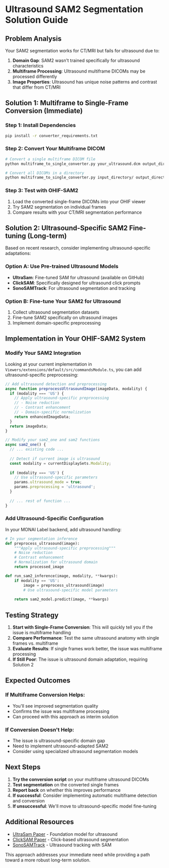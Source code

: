 # Ultrasound SAM2 Segmentation Solution Guide

## Problem Analysis

Your SAM2 segmentation works for CT/MRI but fails for ultrasound due to:

1. **Domain Gap**: SAM2 wasn't trained specifically for ultrasound characteristics
2. **Multiframe Processing**: Ultrasound multiframe DICOMs may be processed differently
3. **Image Properties**: Ultrasound has unique noise patterns and contrast that differ from CT/MRI

## Solution 1: Multiframe to Single-Frame Conversion (Immediate)

### Step 1: Install Dependencies
```bash
pip install -r converter_requirements.txt
```

### Step 2: Convert Your Multiframe DICOM
```bash
# Convert a single multiframe DICOM file
python multiframe_to_single_converter.py your_ultrasound.dcm output_directory/

# Convert all DICOMs in a directory
python multiframe_to_single_converter.py input_directory/ output_directory/ --recursive
```

### Step 3: Test with OHIF-SAM2
1. Load the converted single-frame DICOMs into your OHIF viewer
2. Try SAM2 segmentation on individual frames
3. Compare results with your CT/MRI segmentation performance

## Solution 2: Ultrasound-Specific SAM2 Fine-tuning (Long-term)

Based on recent research, consider implementing ultrasound-specific adaptations:

### Option A: Use Pre-trained Ultrasound Models
- **UltraSam**: Fine-tuned SAM for ultrasound (available on GitHub)
- **ClickSAM**: Specifically designed for ultrasound click prompts
- **SonoSAMTrack**: For ultrasound segmentation and tracking

### Option B: Fine-tune Your SAM2 for Ultrasound
1. Collect ultrasound segmentation datasets
2. Fine-tune SAM2 specifically on ultrasound images
3. Implement domain-specific preprocessing

## Implementation in Your OHIF-SAM2 System

### Modify Your SAM2 Integration

Looking at your current implementation in `Viewers/extensions/default/src/commandsModule.ts`, you can add ultrasound-specific preprocessing:

```typescript
// Add ultrasound detection and preprocessing
async function preprocessUltrasoundImage(imageData, modality) {
  if (modality === 'US') {
    // Apply ultrasound-specific preprocessing
    // - Noise reduction
    // - Contrast enhancement
    // - Domain-specific normalization
    return enhancedImageData;
  }
  return imageData;
}

// Modify your sam2_one and sam2 functions
async sam2_one() {
  // ... existing code ...
  
  // Detect if current image is ultrasound
  const modality = currentDisplaySets.Modality;
  
  if (modality === 'US') {
    // Use ultrasound-specific parameters
    params.ultrasound_mode = true;
    params.preprocessing = 'ultrasound';
  }
  
  // ... rest of function ...
}
```

### Add Ultrasound-Specific Configuration

In your MONAI Label backend, add ultrasound handling:

```python
# In your segmentation inference
def preprocess_ultrasound(image):
    """Apply ultrasound-specific preprocessing"""
    # Noise reduction
    # Contrast enhancement
    # Normalization for ultrasound domain
    return processed_image

def run_sam2_inference(image, modality, **kwargs):
    if modality == 'US':
        image = preprocess_ultrasound(image)
        # Use ultrasound-specific model parameters
    
    return sam2_model.predict(image, **kwargs)
```

## Testing Strategy

1. **Start with Single-Frame Conversion**: This will quickly tell you if the issue is multiframe handling
2. **Compare Performance**: Test the same ultrasound anatomy with single frames vs. multiframe
3. **Evaluate Results**: If single frames work better, the issue was multiframe processing
4. **If Still Poor**: The issue is ultrasound domain adaptation, requiring Solution 2

## Expected Outcomes

### If Multiframe Conversion Helps:
- You'll see improved segmentation quality
- Confirms the issue was multiframe processing
- Can proceed with this approach as interim solution

### If Conversion Doesn't Help:
- The issue is ultrasound-specific domain gap
- Need to implement ultrasound-adapted SAM2
- Consider using specialized ultrasound segmentation models

## Next Steps

1. **Try the conversion script** on your multiframe ultrasound DICOMs
2. **Test segmentation** on the converted single frames
3. **Report back** on whether this improves performance
4. **If successful**: Consider implementing automatic multiframe detection and conversion
5. **If unsuccessful**: We'll move to ultrasound-specific model fine-tuning

## Additional Resources

- [UltraSam Paper](https://arxiv.org/abs/2411.16222) - Foundation model for ultrasound
- [ClickSAM Paper](https://arxiv.org/abs/2402.05902) - Click-based ultrasound segmentation
- [SonoSAMTrack](https://arxiv.org/abs/2310.16872) - Ultrasound tracking with SAM

This approach addresses your immediate need while providing a path toward a more robust long-term solution. 